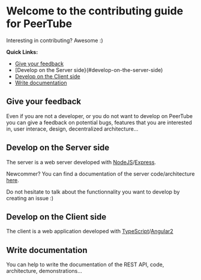 # Welcome to the contributing guide for PeerTube

Interesting in contributing? Awesome :)

**Quick Links:**

  * [Give your feedback](#give-your-feedback)
  * [Develop on the Server side}(#develop-on-the-server-side)
  * [Develop on the Client side](#develop-on-the-client-side)
  * [Write documentation](#write-documentation)


## Give your feedback

Even if you are not a developer, or you do not want to develop on PeerTube you can give a feedback on potential bugs, features that you are interested in, user interace, design, decentralized architecture...


## Develop on the Server side

The server is a web server developed with [NodeJS](https://nodejs.org)/[Express](http://expressjs.com).

Newcommer? You can find a documentation of the server code/architecture [here](https://github.com/Chocobozzz/PeerTube/blob/master/support/doc/server/code.md).

Do not hesitate to talk about the functionnality you want to develop by creating an issue :)


## Develop on the Client side

The client is a web application developed with [TypeScript](https://www.typescriptlang.org/)/[Angular2](https://angular.io/)


## Write documentation

You can help to write the documentation of the REST API, code, architecture, demonstrations...
